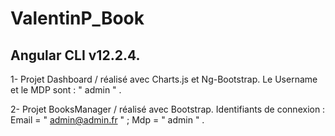 # ValentinP_Book

## Angular CLI v12.2.4.

 1- Projet Dashboard / réalisé avec Charts.js et Ng-Bootstrap. Le Username et le MDP sont : " admin " .

 2- Projet BooksManager / réalisé avec Bootstrap. Identifiants de connexion : Email = " admin@admin.fr " ; Mdp = " admin " .

